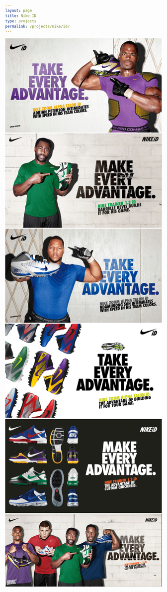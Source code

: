 ```yaml
---
layout: page
title: Nike ID
type: projects
permalink: /projects/nike/id/
---
```


![](/media/images/Nike_iD_Talon_adrian.jpg)
![](/media/images/Nike_iD_Talon_revis.jpg)
![](/media/images/Nike_iD_Talon_suh.jpg)
![](/media/images/Nike_iD_Talon.jpg)
![](/media/images/Nike_iD_trainer_multi.jpg)
![](/media/images/Nike_iD_trainer_multiathlete.jpg)
